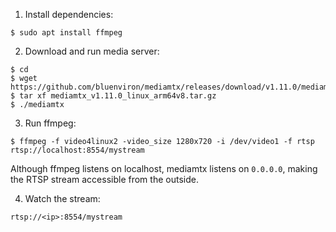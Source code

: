 1. Install dependencies:

```
$ sudo apt install ffmpeg
```

2. Download and run media server:

```
$ cd
$ wget https://github.com/bluenviron/mediamtx/releases/download/v1.11.0/mediamtx_v1.11.0_linux_arm64v8.tar.gz
$ tar xf mediamtx_v1.11.0_linux_arm64v8.tar.gz
$ ./mediamtx
```

3. Run ffmpeg:

```
$ ffmpeg -f video4linux2 -video_size 1280x720 -i /dev/video1 -f rtsp rtsp://localhost:8554/mystream
```
Although ffmpeg listens on localhost, mediamtx listens on `0.0.0.0`, making the RTSP stream accessible from the outside.

4. Watch the stream:

```
rtsp://<ip>:8554/mystream
```
